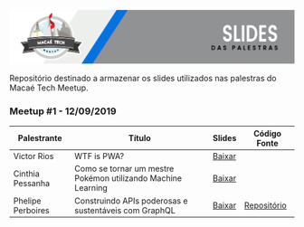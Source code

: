 ![alt text](https://raw.githubusercontent.com/MacaeTech/meetup/master/img/slides-header.png)

Repositório destinado a armazenar os slides utilizados nas palestras do Macaé Tech Meetup.

### Meetup #1 - 12/09/2019

Palestrante             | Título | Slides | Código Fonte
----------------------- | ------ | ------ |-------------
Victor Rios             | WTF is PWA? | [Baixar](https://github.com/MacaeTech/meetup/blob/master/Meetup%20%231%20%20-%20%5B12-09-2019%5D/WTF%20is%20PWA.pdf) |
Cinthia Pessanha        | Como se tornar um mestre Pokémon utilizando Machine Learning | [Baixar](https://github.com/MacaeTech/meetup/blob/master/Meetup%20%231%20%20-%20%5B12-09-2019%5D/Como%20se%20tornar%20um%20mestre%20Pok%C3%A9mon%20utilizando%20Machine%20Learning.pdf) |
Phelipe Perboires       | Construindo APIs poderosas e sustentáveis com GraphQL | [Baixar](https://github.com/MacaeTech/meetup/blob/master/Meetup%20%231%20%20-%20%5B12-09-2019%5D/Construindo%20APIs%20poderosas%20e%20sustent%C3%A1veis%20com%20GraphQL.pdf) | [Repositório](https://github.com/MacaeTech/macae-tech-meetup-graphql-sample)
